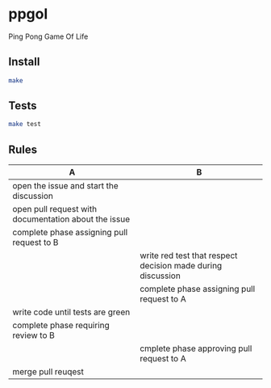 # ppgol

Ping Pong Game Of Life

## Install

```bash
make
```

## Tests

```bash
make test
```

## Rules

| A | B |
|---|---|
| open the issue and start the discussion | |
| open pull request with documentation about the issue | |
| complete phase assigning pull request to B| |
| | write red test that respect decision made during discussion |
| | complete phase assigning pull request to A |
| write code until tests are green | |
| complete phase requiring review to B | |
| | cmplete phase approving pull request to A |
| merge pull reuqest | |
